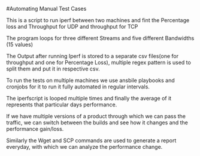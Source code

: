 #Automating Manual Test Cases

This is a script to run iperf between two machines and fint the Percentage loss and Throughput for UDP and throughput for TCP


The program loops for three different Streams and five different Bandwidths (15 values)


The Output after running Iperf is stored to a separate csv files(one for throughput and one for Percentage Loss), multiple regex pattern is used to split them and put it in respective csv.

To run the tests on multiple machines we use ansbile playbooks and cronjobs for it to run it fully automated in regular intervals.

The iperfscript is looped multiple times and finally the average of it represents that particular days performance.

If we have multiple versions of a product through which we can pass the traffic, we can switch between the builds and see how it changes and the performance gain/loss.

Similarly the Wget and SCP commands are used to generate a report everyday, with which we can analyze the performance change.
